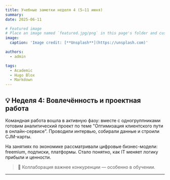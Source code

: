 ```yaml
---
title: Учебные заметки неделя 4 (5–11 июня)
summary: 
date: 2025-06-11

# Featured image
# Place an image named `featured.jpg/png` in this page's folder and customize its options here.
image:
  caption: 'Image credit: [**Unsplash**](https://unsplash.com)'

authors:
  - admin

tags:
  - Academic
  - Hugo Blox
  - Markdown
---
```


## 💡 Неделя 4: Вовлечённость и проектная работа

Командная работа вошла в активную фазу: вместе с одногруппниками готовим аналитический проект по теме "Оптимизация клиентского пути в онлайн-сервисе". Проводили интервью, собирали данные и строили CJM-карты.

На занятиях по экономике рассматривали цифровые бизнес-модели: freemium, подписки, платформы. Стало понятно, как IT меняет логику прибыли и ценности.

> 🤝 Коллаборация важнее конкуренции — особенно в обучении.

---

